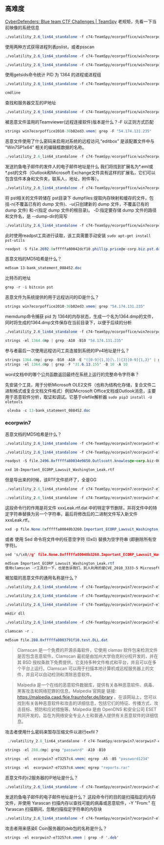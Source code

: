 ## 高难度
[CyberDefenders: Blue team CTF Challenges | TeamSpy](https://cyberdefenders.org/blueteam-ctf-challenges/teamspy/#nav-questions)
老规矩，先看一下当前映像的系统信息
```css
./volatility_2.6_lin64_standalone -f c74-TeamSpy/ecorpoffice/win7ecorpoffice2010-36b02ed3.vmem imageinfo 
```

使用两种方式获得进程列表pslist，或者psscan
```Css
./volatility_2.6_lin64_standalone -f c74-TeamSpy/ecorpoffice/win7ecorpoffice2010-36b02ed3.vmem --profile=Win7SP1x64 pslist
```

```Css
./volatility_2.6_lin64_standalone -f c74-TeamSpy/ecorpoffice/win7ecorpoffice2010-36b02ed3.vmem --profile=Win7SP1x64 psscan
```

使用getsids命令统计 PID 为 1364 的进程或进程组
```css
./volatility_2.6_lin64_standalone -f c74-TeamSpy/ecorpoffice/win7ecorpoffice2010-36b02ed3.vmem --profile=Win7SP1x64 getsids -p 1364  
```

```cs
cmdline
```

查找和服务器交互的IP地址
```css
./volatility_2.6_lin64_standalone -f c74-TeamSpy/ecorpoffice/win7ecorpoffice2010-36b02ed3.vmem --profile=Win7SP1x64 netscan
```
被恶意文件滥用的Teamviewer(远程连接软件)版本是什么？-F 以正则方式匹配
```cs
strings win7ecorpoffice2010-36b02ed3.vmem| grep -F "54.174.131.235"
```
恶意文件使用了什么密码来启用对系统的远程访问,“editbox” 是该配置文件中与 “Win7SP1x64” 相关的编辑框数据的名称。
```cs
./volatility_2.6_lin64_standalone -f c74-TeamSpy/ecorpoffice/win7ecorpoffice2010-36b02ed3.vmem --profile=Win7SP1x64 editbox
```

发送钓鱼电子邮件的发件人的电子邮件地址是什么
我们将找到扩展名为*.eml或*.pst的文件（Outlook和Microsoft Exchange文件具有这样的扩展名，它们可以包含信件本身和文件夹，联系人，地址，附件等）。
```css
./volatility_2.6_lin64_standalone -f c74-TeamSpy/ecorpoffice/win7ecorpoffice2010-36b02ed3.vmem --profile=Win7SP1x64 filescan | grep pst$
```

将 pst相关的文件转储在 pst目录下
dumpfiles:提取内存映射和缓存的文件，包括-n(不覆盖已有的 dump 文件)、-u(只创建新的 dump 文件，不覆盖已有的 dump 文件) 和-r(指定 dump 文件的根目录)。
-D:指定要存储 dump 文件的路径和文件名，是 --dump-dir的简写
```css
./volatility_2.6_lin64_standalone -f c74-TeamSpy/ecorpoffice/win7ecorpoffice2010-36b02ed3.vmem --profile=Win7SP1x64 dumpfiles -n -u -r pst$ -D pst
```

此时使用readpst工具进行读取，该工具需要手动安装
`sudo apt-get install pst-utils`
```cs
readpst -S file.2692.0xfffffa80042dcf10.phillip.price@e-corp.biz.pst.dat
```

恶意文档的MD5哈希是什么？
```css
md5sum 13-bank_statement_088452.doc
```

比特币的地址
```cs
grep -r -i bitcoin pst
```

恶意文件为系统提供的用于远程访问的ID是什么？
```cs
strings win7ecorpoffice2010-36b02ed3.vmem| grep "54.174.131.235"
```


memdump命令捕获 pid 为 1364的内存状态，生成一个名为1364.dmp的文件，同时将生成的1364.dmp文件保存在当前目录下，以便于后续的分析
```css
./volatility_2.6_lin64_standalone -f c74-TeamSpy/ecorpoffice/win7ecorpoffice2010-36b02ed3.vmem --profile=Win7SP1x64 memdump -p 1364 -D ./
```

```cs
strings -el 1364.dmp | grep -A10 -B10 "54.174.131.235"
```

参与者最后一次使用远程访问工具连接到系统的IPv4地址是什么？
```cs
strings 1364.dmp| grep -B10 -A10 -E "([0-9]{1,3}[\.]){3}[0-9]{1,3}" | grep "team" -B10 -A10  
strings -el 1364.dmp | grep -F '31.6.13.155' -B 10 -A 10
```

word文档中的哪个公共函数返回最终在系统上运行的完整命令字符串？

先安装个工具，用于分析Microsoft OLE2文件（也称为结构化存储，复合文件二进制格式或复合文档文件格式）例如Microsoft Office文档或Outlook消息，主要用于恶意软件分析，取证和调试。它基于olefile解析器
`sudo pip3 install -U oletools`
```cs
 olevba -c 13-bank_statement_088452.doc 
```

### ecorpwin7
恶意文档的MD5哈希是什么？
```css
./volatility_2.6_lin64_standalone -f c74-TeamSpy/ecorpwin7/ecorpwin7-e73257c4.vmem --profile=Win7SP1x64 filescan | grep pst$

./volatility_2.6_lin64_standalone -f c74-TeamSpy/ecorpwin7/ecorpwin7-e73257c4.vmem --profile=Win7SP1x64 dumpfiles -n -u -r pst$ -D pst2

readpst -S file.2496.0xfffffa80034e9850.Outlscott.knowles@e-corp.biz-00000004.pst.dat 

xxd 10-Important_ECORP_Lawsuit_Washington_Leak.rtf

```
但是导出来的时候，该RTF文件损坏了，全是GG
```cs
./volatility_2.6_lin64_standalone -f c74-TeamSpy/ecorpwin7/ecorpwin7-e73257c4.vmem --profile=Win7SP1x64 filescan | grep rtf$ 

./volatility_2.6_lin64_standalone -f c74-TeamSpy/ecorpwin7/ecorpwin7-e73257c4.vmem --profile=Win7SP1x64 dumpfiles -Q 0x000000007d6b3850 -u -n -D pst2
```
这段命令行的作用是将文件 xxxLeak.rtf.dat 中的特定字节删除，并将文件中的特定字符串替换为另一个字符串，最后将修改后的二进制文件写入新文件 xxxLeak.rtf。
```cs
xxd -p file.None.0xfffffa80040b3260.Important_ECORP_Lawsuit_Washington_Leak.rtf.dat | sed '/000000000000000000000000000000000000000000000000000000000000/d' | sed '/0000000000000000000000000000000000000000000000000000/d' | sed 's/6131376136616631303365316533616437657d7d7d7d0000000000000000/6131376136616631303365316533616437657d7d7d7d/g' | xxd -r -p > Important_ECORP_Lawsuit_Washington_Leak.rtf 
```
或者  使用 Sed 命令将文件中的任意空字符 (0x0) 替换为空字符串 (即删除所有空字符)。
```css
sed 's/\x0//g' file.None.0xfffffa80040b3260.Important_ECORP_Lawsuit_Washington_Leak.rtf.dat > Important_ECORP_Lawsuit_Washington_Leak.rtf
```

```css
md5sum Important_ECORP_Lawsuit_Washington_Leak.rtf
使用clamscan -r工具扫一下，也是告诉我们，别人利用的是CVE_2010_3333-5 Microsoft RTF栈溢出漏洞
```

被加载的恶意文件的通用名称是什么？
```css
./volatility_2.6_lin64_standalone -f c74-TeamSpy/ecorpwin7/ecorpwin7-e73257c4.vmem --profile=Win7SP1x64 netscan

./volatility_2.6_lin64_standalone -f c74-TeamSpy/ecorpwin7/ecorpwin7-e73257c4.vmem --profile=Win7SP1x64 pstree | grep 288

./volatility_2.6_lin64_standalone -f c74-TeamSpy/ecorpwin7/ecorpwin7-e73257c4.vmem --profile=Win7SP1x64 cmdline | grep "rundll" -A 10 -B 10

mkdir dll

./volatility_2.6_lin64_standalone -f c74-TeamSpy/ecorpwin7/ecorpwin7-e73257c4.vmem --profile=Win7SP1x64 dumpfiles -n -i -r test.dll -D dll 

clamscan -r .      

md5sum file.288.0xfffffa8003791f10.test.DLL.dat  

```

>Clamscan 是一个免费的开源杀毒软件，它使用 clamav 软件包来检测文件是否包含恶意软件。Clamscan 最初是由加州大学伯克利分校开发的，并在其 BSD 授权条款下免费提供。它支持多种文件格式和平台，并且可以在多个平台上运行。Clamscan 可以用于扫描本地计算机或远程服务器上的文件，并且可以自动检测和清除恶意软件。

>Malpedia 是一个在线的恶意软件数据库，提供有关各种恶意软件、病毒、黑客攻击和网络犯罪的信息。Malpedia 官网是
链接: https://malpedia.caad.fkie.fraunhofer.de/library 。在该网站上，您可以找到有关各种恶意软件和攻击的详细信息，包括它们的特征、传播方式、攻击目标、预防和应对措施等。Malpedia 是由 OpenDNS 和安全公司 ESET 共同开发的，旨在为网络安全专业人士和普通人提供有关恶意软件的详细信息。

攻击者使用什么密码来暂存压缩文件以进行exfil？
```cs
 ./volatility_2.6_lin64_standalone -f c74-TeamSpy/ecorpwin7/ecorpwin7-e73257c4.vmem --profile=Win7SP1x64 memdump -p 288 -D ./  
 
strings -el 288.dmp| grep "password" -A10 -B10

strings -el  ecorpwin7-e73257c4.vmem| egrep -A5 -B5 "password1234"

strings -el  ecorpwin7-e73257c4.vmem| egrep "reports.rar"

```

恶意文件的c2服务器的IP地址是什么？
```css
./volatility_2.6_lin64_standalone -f c74-TeamSpy/ecorpwin7/ecorpwin7-e73257c4.vmem --profile=Win7SP1x64 netscan
```

发送钓鱼电子邮件的电子邮件地址是什么？
这段命令行的目的是扫描指定的内存文件，并使用 Yarascan 扫描内存以查找可能的病毒或恶意软件，-Y "From:" 在 Yarascan 扫描期间，忽略扫描指定字符串的内存块
```css
./volatility_2.6_lin64_standalone -f c74-TeamSpy/ecorpwin7/ecorpwin7-e73257c4.vmem --profile=Win7SP1x64 yarascan -Y "From:" | grep "@" -B3 -A3  
```

攻击者用来感染E Coin服务器的deb包的名称是什么？
```css
strings -el ecorpwin7-e73257c4.vmem | grep -F '.deb'
```